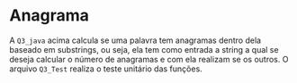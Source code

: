 # Anagrama

A `Q3_java` acima calcula se uma palavra tem anagramas dentro dela baseado em substrings, ou seja, ela tem como entrada a string a qual se deseja calcular o número de anagramas
e com ela realizam se os outros.
O arquivo `Q3_Test` realiza o teste unitário das funções.
